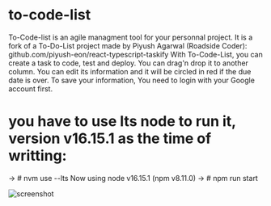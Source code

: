 # to-code-list

To-Code-list is an agile managment tool for your personnal project.
It is a fork of a To-Do-List project made by Piyush Agarwal (Roadside Coder): github.com/piyush-eon/react-typescript-taskify
With To-Code-List, you can create a task to code, test and deploy. You can drag'n drop it to another column. You can edit its information and it will be circled in red if the due date is over.
To save your information, You need to login with your Google account first.

# you have to use lts node to run it, version v16.15.1 as the time of writting:

-> # nvm use --lts
Now using node v16.15.1 (npm v8.11.0)
-> # npm run start

![screenshot](https://user-images.githubusercontent.com/62277078/173736474-57fe3e87-10a0-4afe-85b0-2cf1de54393a.gif)
